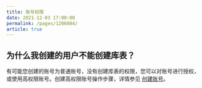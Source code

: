 ```yaml
---
title: 账号权限
date: 2021-12-03 17:00:00
permalink: /pages/1206084/
article: true
---
```



## 为什么我创建的用户不能创建库表？

有可能您创建的账号为普通账号，没有创建库表的权限，您可以对账号进行授权，或使用高权限账号。创建高权限账号操作步骤，详情参见 [创建账号](./../04.操作指南/04.账号管理/00.创建账号.md)。
